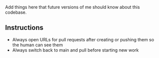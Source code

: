 Add things here that future versions of me should know about this codebase.

## Instructions
- Always open URLs for pull requests after creating or pushing them so the human can see them
- Always switch back to main and pull before starting new work